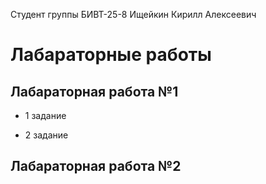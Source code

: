 Cтудент группы БИВТ-25-8 Ищейкин Кирилл Алексеевич
# Лабараторные работы

## Лабараторная работа №1
- 1 задание

- 2 задание

## Лабараторная работа №2